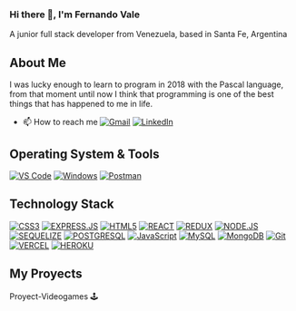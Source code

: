 ### Hi there 👋, I'm Fernando Vale

A junior full stack developer from Venezuela, based in Santa Fe, Argentina

## About Me

I was lucky enough to learn to program in 2018 with the Pascal language, from that moment until now I think that programming is one of the best things that has happened to me in life.

- 📫 How to reach me [![Gmail](https://img.shields.io/badge/-gmail-c14438?style=for-the-badge&logo=Gmail&logoColor=ffffff)](mailto:fernandovale3004@gmail.com)
[![LinkedIn](https://img.shields.io/badge/LinkedIn-0077B5?style=for-the-badge&logo=linkedin&logoColor=white)](https://linkedin.com/in/fernando27v)

## Operating System & Tools

[![VS Code](https://img.shields.io/badge/Visual_Studio_Code-0078D4?style=for-the-badge&logo=visual%20studio%20code&logoColor=white)](https://code.visualstudio.com/)
[![Windows](https://img.shields.io/badge/Windows-0078D6?style=for-the-badge&logo=windows&logoColor=white)](https://www.microsoft.com/en-us/windows/?r=1)
[![Postman](https://img.shields.io/badge/Postman-FF6C37?style=for-the-badge&logo=Postman&logoColor=white)](https://www.postman.com/)

## Technology Stack
[![CSS3](https://img.shields.io/badge/CSS3-1572B6?style=for-the-badge&logo=css3&logoColor=white)](https://www.w3.org/Style/CSS/Overview.en.html)
[![EXPRESS.JS](https://img.shields.io/badge/Express.js-000000?style=for-the-badge&logo=express&logoColor=white)](https://expressjs.com/es/)
[![HTML5](https://img.shields.io/badge/HTML5-E34F26?style=for-the-badge&logo=html5&logoColor=white)](https://html.spec.whatwg.org/multipage/)
[![REACT](https://img.shields.io/badge/React-20232A?style=for-the-badge&logo=react&logoColor=61DAFB)](https://reactjs.org/)
[![REDUX](https://img.shields.io/badge/Redux-593D88?style=for-the-badge&logo=redux&logoColor=white)](https://redux.js.org/)
[![NODE.JS](https://img.shields.io/badge/Node.js-339933?style=for-the-badge&logo=nodedotjs&logoColor=white)](https://nodejs.org/)
[![SEQUELIZE](https://img.shields.io/badge/Sequelize-52B0E7?style=for-the-badge&logo=Sequelize&logoColor=white)](https://sequelize.org/)
[![POSTGRESQL](https://img.shields.io/badge/PostgreSQL-316192?style=for-the-badge&logo=postgresql&logoColor=white)](https://www.postgresql.org/)
[![JavaScript](https://img.shields.io/badge/JavaScript-323330?style=for-the-badge&logo=javascript&logoColor=F7DF1E)](https://www.javascript.com/)
[![MySQL](https://img.shields.io/badge/MySQL-005C84?style=for-the-badge&logo=mysql&logoColor=white)](https://www.mysql.com/)
[![MongoDB](https://img.shields.io/badge/MongoDB-4EA94B?style=for-the-badge&logo=mongodb&logoColor=white)](https://www.mongodb.com/)
[![Git](https://img.shields.io/badge/GIT-E44C30?style=for-the-badge&logo=git&logoColor=white)](https://git-scm.com/)
[![VERCEL](https://img.shields.io/badge/Vercel-000000?style=for-the-badge&logo=vercel&logoColor=white)](https://vercel.com/)
[![HEROKU](https://img.shields.io/badge/Heroku-430098?style=for-the-badge&logo=heroku&logoColor=white)](https://www.heroku.com/)

## My Proyects

Proyect-Videogames 🕹️

